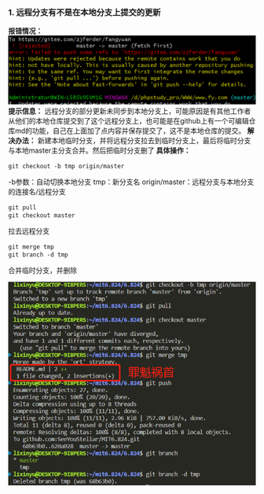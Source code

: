 ### 1. 远程分支有不是在本地分支上提交的更新
**报错情况：**
![1](image/image36.png)
**提示信息：**
远程分支的部分更新未同步到本地分支上，可能原因是有其他工作者从他们的本地仓库提交到了这个远程分支上，也可能是在github上有一个可编辑仓库md的功能，自己在上面加了点内容并保存提交了，这不是本地仓库的提交。
**解决办法：**
新建本地临时分支，并将远程分支拉去到临时分支上，最后将临时分支与本地master主分支合并。然后把临时分支删了
**具体操作：**
```
git checkout -b tmp origin/master
```
-b参数：自动切换本地分支
tmp：新分支名
origin/master：远程分支与本地分支的连接名/远程分支

```
git pull
git checkout master
```
拉去远程分支

```
git merge tmp
git branch -d tmp
```
合并临时分支，并删除

![1](image/image37.jpg)